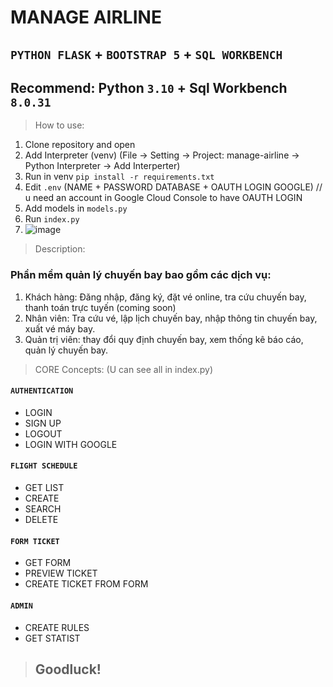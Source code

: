 # MANAGE AIRLINE

## `PYTHON FLASK` + `BOOTSTRAP 5` + `SQL WORKBENCH`

## Recommend: Python `3.10` + Sql Workbench `8.0.31`

> How to use:

1. Clone repository and open
2. Add Interpreter (venv) (File -> Setting -> Project: manage-airline -> Python Interpreter -> Add Interperter)
3. Run in venv `pip install -r requirements.txt`
4. Edit `.env` (NAME + PASSWORD DATABASE + OAUTH LOGIN GOOGLE) 
// u need an account in Google Cloud Console to have OAUTH LOGIN
5. Add models in `models.py`
6. Run `index.py`
7. ![image](https://user-images.githubusercontent.com/82250843/205350973-a6013ae6-10f3-46b9-8f22-58ba40cda29d.png)

> Description:
### Phần mềm quản lý chuyến bay bao gồm các dịch vụ:
1. Khách hàng: Đăng nhập, đăng ký, đặt vé online, tra cứu chuyến bay, thanh toán trực tuyến (coming soon)
2. Nhân viên: Tra cứu vé, lập lịch chuyến bay, nhập thông tin chuyến bay, xuất vé máy bay.
3. Quản trị viên: thay đổi quy định chuyến bay, xem thống kê báo cáo, quản lý chuyến bay.

> CORE Concepts: (U can see all in index.py)

#### `AUTHENTICATION`

- LOGIN
- SIGN UP
- LOGOUT
- LOGIN WITH GOOGLE

#### `FLIGHT SCHEDULE`

- GET LIST
- CREATE
- SEARCH
- DELETE

#### `FORM TICKET`

- GET FORM
- PREVIEW TICKET
- CREATE TICKET FROM FORM

#### `ADMIN`

- CREATE RULES
- GET STATIST




> ## Goodluck!
